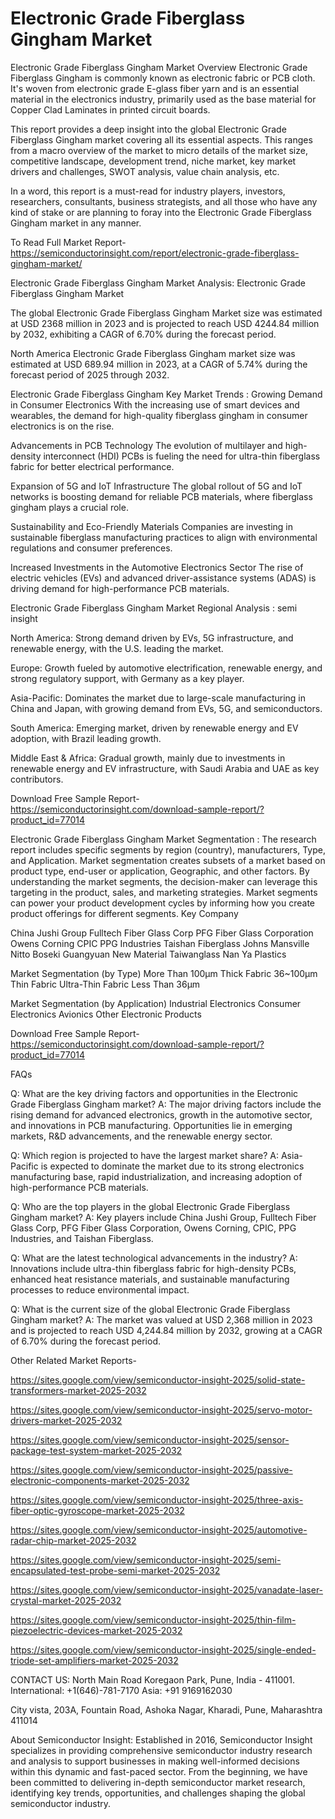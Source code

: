 <h1>Electronic Grade Fiberglass Gingham Market</h1>
Electronic Grade Fiberglass Gingham Market Overview
Electronic Grade Fiberglass Gingham is commonly known as electronic fabric or PCB cloth. It's woven from electronic grade E-glass fiber yarn and is an essential material in the electronics industry, primarily used as the base material for Copper Clad Laminates in printed circuit boards.

This report provides a deep insight into the global Electronic Grade Fiberglass Gingham market covering all its essential aspects. This ranges from a macro overview of the market to micro details of the market size, competitive landscape, development trend, niche market, key market drivers and challenges, SWOT analysis, value chain analysis, etc.

In a word, this report is a must-read for industry players, investors, researchers, consultants, business strategists, and all those who have any kind of stake or are planning to foray into the Electronic Grade Fiberglass Gingham market in any manner.

To Read Full Market Report-
https://semiconductorinsight.com/report/electronic-grade-fiberglass-gingham-market/

Electronic Grade Fiberglass Gingham Market Analysis:
Electronic Grade Fiberglass Gingham Market

The global Electronic Grade Fiberglass Gingham Market size was estimated at USD 2368 million in 2023 and is projected to reach USD 4244.84 million by 2032, exhibiting a CAGR of 6.70% during the forecast period.

North America Electronic Grade Fiberglass Gingham market size was estimated at USD 689.94 million in 2023, at a CAGR of 5.74% during the forecast period of 2025 through 2032.

Electronic Grade Fiberglass Gingham Key Market Trends :
Growing Demand in Consumer Electronics
With the increasing use of smart devices and wearables, the demand for high-quality fiberglass gingham in consumer electronics is on the rise.

Advancements in PCB Technology
The evolution of multilayer and high-density interconnect (HDI) PCBs is fueling the need for ultra-thin fiberglass fabric for better electrical performance.

Expansion of 5G and IoT Infrastructure
The global rollout of 5G and IoT networks is boosting demand for reliable PCB materials, where fiberglass gingham plays a crucial role.

Sustainability and Eco-Friendly Materials
Companies are investing in sustainable fiberglass manufacturing practices to align with environmental regulations and consumer preferences.

Increased Investments in the Automotive Electronics Sector
The rise of electric vehicles (EVs) and advanced driver-assistance systems (ADAS) is driving demand for high-performance PCB materials.

Electronic Grade Fiberglass Gingham Market Regional Analysis :
semi insight

North America:
Strong demand driven by EVs, 5G infrastructure, and renewable energy, with the U.S. leading the market.

Europe:
Growth fueled by automotive electrification, renewable energy, and strong regulatory support, with Germany as a key player.

Asia-Pacific:
Dominates the market due to large-scale manufacturing in China and Japan, with growing demand from EVs, 5G, and semiconductors.

South America:
Emerging market, driven by renewable energy and EV adoption, with Brazil leading growth.

Middle East & Africa:
Gradual growth, mainly due to investments in renewable energy and EV infrastructure, with Saudi Arabia and UAE as key contributors.

Download Free Sample Report-
https://semiconductorinsight.com/download-sample-report/?product_id=77014

Electronic Grade Fiberglass Gingham Market Segmentation :
The research report includes specific segments by region (country), manufacturers, Type, and Application. Market segmentation creates subsets of a market based on product type, end-user or application, Geographic, and other factors. By understanding the market segments, the decision-maker can leverage this targeting in the product, sales, and marketing strategies. Market segments can power your product development cycles by informing how you create product offerings for different segments.
Key Company

China Jushi Group
Fulltech Fiber Glass Corp
PFG Fiber Glass Corporation
Owens Corning
CPIC
PPG Industries
Taishan Fiberglass
Johns Mansville
Nitto Boseki
Guangyuan New Material
Taiwanglass
Nan Ya Plastics

Market Segmentation (by Type)
More Than 100μm Thick Fabric
36~100μm Thin Fabric
Ultra-Thin Fabric Less Than 36μm

Market Segmentation (by Application)
Industrial Electronics
Consumer Electronics
Avionics
Other Electronic Products

Download Free Sample Report-
https://semiconductorinsight.com/download-sample-report/?product_id=77014

FAQs


Q: What are the key driving factors and opportunities in the Electronic Grade Fiberglass Gingham market?
A: The major driving factors include the rising demand for advanced electronics, growth in the automotive sector, and innovations in PCB manufacturing. Opportunities lie in emerging markets, R&D advancements, and the renewable energy sector.

Q: Which region is projected to have the largest market share?
A: Asia-Pacific is expected to dominate the market due to its strong electronics manufacturing base, rapid industrialization, and increasing adoption of high-performance PCB materials.

Q: Who are the top players in the global Electronic Grade Fiberglass Gingham market?
A: Key players include China Jushi Group, Fulltech Fiber Glass Corp, PFG Fiber Glass Corporation, Owens Corning, CPIC, PPG Industries, and Taishan Fiberglass.

Q: What are the latest technological advancements in the industry?
A: Innovations include ultra-thin fiberglass fabric for high-density PCBs, enhanced heat resistance materials, and sustainable manufacturing processes to reduce environmental impact.

Q: What is the current size of the global Electronic Grade Fiberglass Gingham market?
A: The market was valued at USD 2,368 million in 2023 and is projected to reach USD 4,244.84 million by 2032, growing at a CAGR of 6.70% during the forecast period.

Other Related Market Reports-

https://sites.google.com/view/semiconductor-insight-2025/solid-state-transformers-market-2025-2032

https://sites.google.com/view/semiconductor-insight-2025/servo-motor-drivers-market-2025-2032

https://sites.google.com/view/semiconductor-insight-2025/sensor-package-test-system-market-2025-2032

https://sites.google.com/view/semiconductor-insight-2025/passive-electronic-components-market-2025-2032

https://sites.google.com/view/semiconductor-insight-2025/three-axis-fiber-optic-gyroscope-market-2025-2032

https://sites.google.com/view/semiconductor-insight-2025/automotive-radar-chip-market-2025-2032

https://sites.google.com/view/semiconductor-insight-2025/semi-encapsulated-test-probe-semi-market-2025-2032

https://sites.google.com/view/semiconductor-insight-2025/vanadate-laser-crystal-market-2025-2032

https://sites.google.com/view/semiconductor-insight-2025/thin-film-piezoelectric-devices-market-2025-2032

https://sites.google.com/view/semiconductor-insight-2025/single-ended-triode-set-amplifiers-market-2025-2032

CONTACT US:
North Main Road Koregaon Park, Pune, India - 411001.
International: +1(646)-781-7170
Asia: +91 9169162030

City vista, 203A, Fountain Road, Ashoka Nagar, Kharadi, Pune, Maharashtra 411014

About Semiconductor Insight:
Established in 2016, Semiconductor Insight specializes in providing comprehensive semiconductor industry research and analysis to support businesses in making well-informed decisions within this dynamic and fast-paced sector. From the beginning, we have been committed to delivering in-depth semiconductor market research, identifying key trends, opportunities, and challenges shaping the global semiconductor industry.
